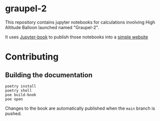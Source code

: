 # graupel-2
This repository contains jupyter notebooks for calculations involving High Altitude Balloon launched named "Graupel-2".

It uses [Jupyter-book](https://jupyterbook.org/intro.html) to publish those notebooks into a 
[simple website](https://sea7aero.space/graupel-2)

# Contributing

## Building the documentation

```
poetry install
poetry shell
poe build-book
poe open
```

Changes to the book are automatically published when the `main` branch is pushed.